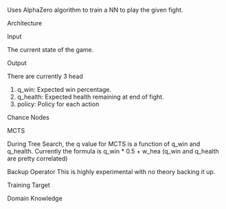 Uses AlphaZero algorithm to train a NN to play the given fight.

Architecture

Input

The current state of the game.

Output

There are currently 3 head

1. q_win: Expected win percentage.
2. q_health: Expected health remaining at end of fight.
3. policy: Policy for each action

Chance Nodes

MCTS

During Tree Search, the q value for MCTS is a function of q_win and q_health. Currently the formula is q_win * 0.5 + w_hea (q_win and q_health are pretty correlated)

Backup Operator
This is highly experimental with no theory backing it up. 

Training Target

Domain Knowledge
